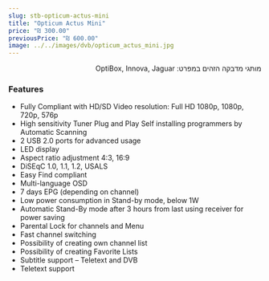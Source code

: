 ```yaml
---
slug: stb-opticum-actus-mini
title: "Opticum Actus Mini"
price: "₪ 300.00"
previousPrice: "₪ 600.00"
image: ../../images/dvb/opticum_actus_mini.jpg
---
```


<p dir="rtl">מותגי מדבקה הזהים במפרט: OptiBox, Innova, Jaguar</p>

### Features

- Fully Compliant with HD/SD Video resolution: Full HD 1080p, 1080p, 720p, 576p
- High sensitivity Tuner Plug and Play Self installing programmers by Automatic Scanning
- 2 USB 2.0 ports for advanced usage
- LED display
- Aspect ratio adjustment 4:3, 16:9
- DiSEqC 1.0, 1.1, 1.2, USALS
- Easy Find compliant
- Multi-language OSD
- 7 days EPG (depending on channel)
- Low power consumption in Stand-by mode, below 1W
- Automatic Stand-By mode after 3 hours from last using receiver for power saving
- Parental Lock for channels and Menu
- Fast channel switching
- Possibility of creating own channel list
- Possibility of creating Favorite Lists
- Subtitle support – Teletext and DVB
- Teletext support

